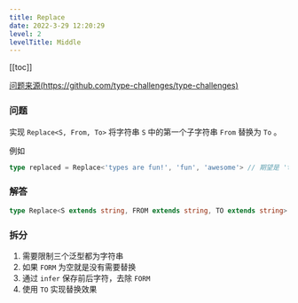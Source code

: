 ```yaml
---
title: Replace
date: 2022-3-29 12:20:29
level: 2
levelTitle: Middle
---
```


[[toc]]

[问题来源(https://github.com/type-challenges/type-challenges)](https://github.com/FuBaooo/type-challenges/blob/master/questions/116-medium-replace/README.zh-CN.md)

### 问题
实现 `Replace<S, From, To>` 将字符串 `S` 中的第一个子字符串 `From` 替换为 `To` 。

例如

```ts
type replaced = Replace<'types are fun!', 'fun', 'awesome'> // 期望是 'types are awesome!'
```


### 解答
```typescript
type Replace<S extends string, FROM extends string, TO extends string> = FROM extends '' ? S : S extends `${infer T}${FROM}${infer U}` ? `${T}${TO}${U}`: S
```

### 拆分
1. 需要限制三个泛型都为字符串
2. 如果 `FORM` 为空就是没有需要替换
3. 通过 `infer` 保存前后字符，去除 `FORM`
4. 使用 `TO` 实现替换效果
